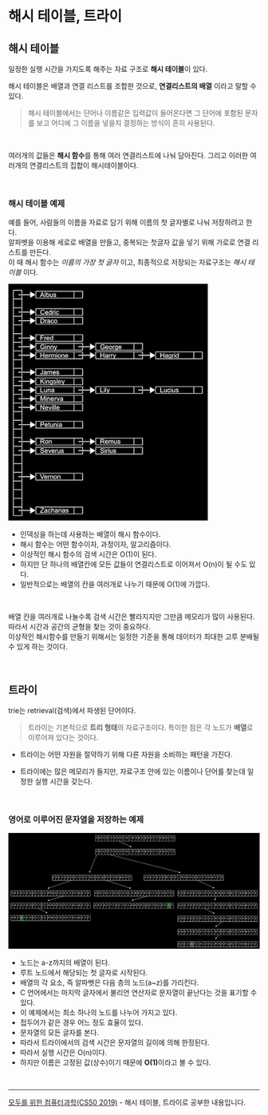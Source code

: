 # 해시 테이블, 트라이

## 해시 테이블

일정한 실행 시간을 가지도록 해주는 자료 구조로 <b>해시 테이블</b>이 있다.

해시 테이블은 배열과 연결 리스트를 조합한 것으로, <b>연결리스트의 배열</b> 이라고 말할 수 있다.

> 해시 테이블에서는 단어나 이름같은 입력값이 들어온다면 그 단어에 포함된 문자를 보고 어디에 그 이름을 넣을지 결정하는 방식이 흔히 사용된다.

<br>

여러개의 값들은 <b>해시 함수</b>를 통해 여러 연결리스트에 나눠 담아진다. 그리고 이러한 여러개의 연결리스트의 집합이 해시테이블이다.

<br>

### 해시 테이블 예제

예를 들어, 사람들의 이름을 자료로 담기 위해 이름의 첫 글자별로 나눠 저장하려고 한다.<br> 알파벳을 이용해 세로로 배열을 만들고, 중복되는 첫글자 값을 넣기 위해 가로로 연결 리스트를 만든다.<br>
이 때 해시 함수는 <i>이름의 가장 첫 글자</i> 이고, 최종적으로 저장되는 자료구조는 <i>해시 테이블</i> 이다.

<img alt="해시테이블 예제" src="../images/hash_table.png">

- 인덱싱을 하는데 사용하는 배열이 해시 함수이다.
- 해시 함수는 어떤 함수이자, 과정이자, 알고리즘이다.
- 이상적인 해시 함수의 검색 시간은 O(1)이 된다.
- 하지만 단 하나의 배열칸에 모든 값들이 연결리스트로 이어져서 O(n)이 될 수도 있다.
- 일반적으로는 배열의 칸을 여러개로 나누기 때문에 O(1)에 가깝다.

<br>

배열 칸을 여러개로 나눌수록 검색 시간은 빨라지지만 그만큼 메모리가 많이 사용된다.<br>
따라서 시간과 공간의 균형을 찾는 것이 중요하다.<br>
이상적인 해시함수를 만들기 위해서는 일정한 기준을 통해 데이터가 최대한 고루 분배될 수 있게 하는 것이다.

<br>

## 트라이

trie는 retrieval(검색)에서 파생된 단어이다.

> 트라이는 기본적으로 <b>트리 형태</b>의 자료구조이다. 특이한 점은 각 노드가 <b>배열</b>로 이루어져 있다는 것이다.

- 트라이는 어떤 자원을 절약하기 위해 다른 자원을 소비하는 패턴을 가진다.

- 트라이에는 많은 메모리가 들지만, 자료구조 안에 있는 이름이나 단어를 찾는데 일정한 실행 시간을 갖는다.

<br>

### 영어로 이루어진 문자열을 저장하는 예제

<img alt="트라이 예제" src="../images/trie.png">

- 노드는 a-z까지의 배열이 된다.
- 루트 노드에서 해당되는 첫 글자로 시작된다.
- 배열의 각 요소, 즉 알파벳은 다음 층의 노드(a~z)를 가리킨다.
- C 언어에서는 마지막 글자에서 불리언 연산자로 문자열이 끝난다는 것을 표기할 수 있다.
- 이 예제에서는 최소 하나의 노드를 나누어 가지고 있다.
- 접두어가 같은 경우 어느 정도 효율이 있다.
- 문자열의 모든 글자를 본다.
- 따라서 트라이에서의 검색 시간은 문자열의 길이에 의해 한정된다.
- 따라서 실행 시간은 O(n)이다.
- 하지만 이름은 고정된 값(상수)이기 때문에 <b>O(1)</b>이라고 볼 수 있다.

<br>
<hr>
<a href="https://www.boostcourse.org/cs112">모두를 위한 컴퓨터과학(CS50 2019)</a> - 해시 테이블, 트라이로 공부한 내용입니다.
